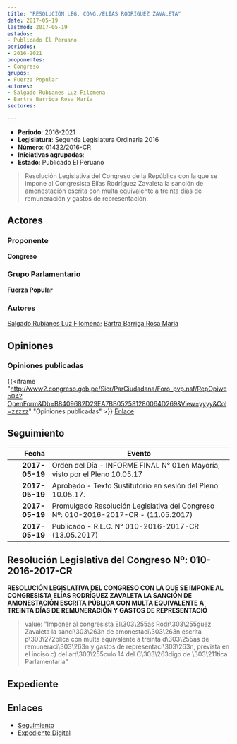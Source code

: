 ```yaml
---
title: "RESOLUCIÓN LEG. CONG./ELÍAS RODRÍGUEZ ZAVALETA"
date: 2017-05-19
lastmod: 2017-05-19
estados:
- Publicado El Peruano
periodos:
- 2016-2021
proponentes:
- Congreso
grupos:
- Fuerza Popular
autores:
- Salgado Rubianes Luz Filomena
- Bartra Barriga Rosa María
sectores:

---
```

- **Periodo**: 2016-2021
- **Legislatura**: Segunda Legislatura Ordinaria 2016
- **Número**: 01432/2016-CR
- **Iniciativas agrupadas**: 
- **Estado**: Publicado El Peruano

> Resolución Legislativa del Congreso de la República con la que se impone al Congresista Elías Rodríguez Zavaleta la sanción de amonestación escrita con multa equivalente a treinta días de remuneración y gastos de representación.


## Actores

### Proponente

**Congreso**

### Grupo Parlamentario

**Fuerza Popular**

### Autores

[Salgado Rubianes Luz Filomena](mailto:mailto:lsalgado@congreso.gob.pe); [Bartra Barriga Rosa María](mailto:mailto:rbartra@congreso.gob.pe)

## Opiniones

### Opiniones publicadas

{{<iframe "http://www2.congreso.gob.pe/Sicr/ParCiudadana/Foro_pvp.nsf/RepOpiweb04?OpenForm&Db=B8409682D29EA7BB052581280064D269&View=yyyy&Col=zzzzz" "Opiniones publicadas" >}}
[Enlace](http://www2.congreso.gob.pe/Sicr/ParCiudadana/Foro_pvp.nsf/RepOpiweb04?OpenForm&Db=B8409682D29EA7BB052581280064D269&View=yyyy&Col=zzzzz)


## Seguimiento

| Fecha | Evento |
|------:|--------|
| **2017-05-19** | Orden del Día - INFORME FINAL N° 01en Mayoría, visto por el Pleno 10.05.17 |
| **2017-05-19** | Aprobado - Texto Sustitutorio en sesión del Pleno: 10.05.17. |
| **2017-05-19** | Promulgado Resolución Legislativa del Congreso Nº: 010-2016-2017-CR - (11.05.2017) |
| **2017-05-19** | Publicado - R.L.C. N° 010-2016-2017-CR (13.05.2017) |

## Resolución Legislativa del Congreso Nº: 010-2016-2017-CR

**RESOLUCIÓN LEGISLATIVA DEL CONGRESO CON LA QUE SE IMPONE AL CONGRESISTA ELÍAS RODRÍGUEZ ZAVALETA LA SANCIÓN DE AMONESTACIÓN ESCRITA PÚBLICA CON MULTA EQUIVALENTE A TREINTA DÍAS DE REMUNERACIÓN Y GASTOS DE REPRESENTACIÓ**

> value: "Imponer al congresista El\303\255as Rodr\303\255guez Zavaleta la sanci\303\263n de amonestaci\303\263n escrita p\303\272blica con multa equivalente a treinta d\303\255as de remuneraci\303\263n y gastos de representaci\303\263n, prevista en el inciso c) del art\303\255culo 14 del C\303\263digo de \303\211tica Parlamentaria"


## Expediente

## Enlaces

- [Seguimiento](http://www2.congreso.gob.pe/Sicr/TraDocEstProc/CLProLey2016.nsf/f7fff46988ca05b1052578e100829cc7/9d3bd91d8155f1da0525812500797e08?OpenDocument)
- [Expediente Digital](http://www2.congreso.gob.pe/Sicr/TraDocEstProc/CLProLey2016.nsf/f7fff46988ca05b1052578e100829cc7/9d3bd91d8155f1da0525812500797e08?OpenDocument&Click=05257FB7005EB655.eb71d0cf91d8294e05256cdf006b5706/$Body/0.1C6C)

